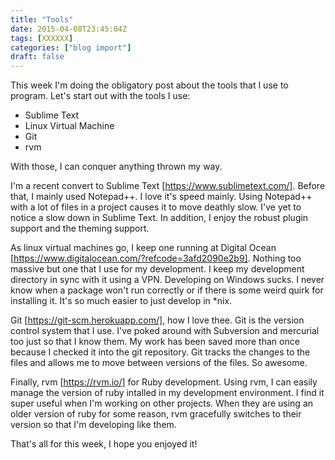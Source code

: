 ```yaml
---
title: "Tools"
date: 2015-04-08T23:45:04Z
tags: [XXXXXX]
categories: ["blog import"]
draft: false
---
```

 
This week I'm doing the obligatory post about the tools that I use to program.
Let's start out with the tools I use:

 * Sublime Text
 * Linux Virtual Machine
 * Git
 * rvm

With those, I can conquer anything thrown my way.

I'm a recent convert to Sublime Text [https://www.sublimetext.com/]. Before
that, I mainly used Notepad++. I love it's speed mainly. Using Notepad++ with a
lot of files in a project causes it to move deathly slow. I've yet to notice a
slow down in Sublime Text. In addition, I enjoy the robust plugin support and
the theming support.

As linux virtual machines go, I keep one running at Digital Ocean
[https://www.digitalocean.com/?refcode=3afd2090e2b9]. Nothing too massive but
one that I use for my development. I keep my development directory in sync with
it using a VPN. Developing on Windows sucks. I never know when a package won't
run correctly or if there is some weird quirk for installing it. It's so much
easier to just develop in *nix.

Git [https://git-scm.herokuapp.com/], how I love thee. Git is the version
control system that I use. I've poked around with Subversion and mercurial too
just so that I know them. My work has been saved more than once because I
checked it into the git repository. Git tracks the changes to the files and
allows me to move between versions of the files. So awesome.

Finally, rvm [https://rvm.io/] for Ruby development. Using rvm, I can easily
manage the version of ruby intalled in my development environment. I find it
super useful when I'm working on other projects. When they are using an older
version of ruby for some reason, rvm gracefully switches to their version so
that I'm developing like them.

That's all for this week, I hope you enjoyed it!
